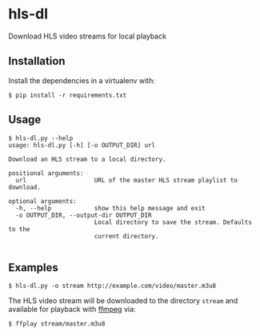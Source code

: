 # hls-dl
Download HLS video streams for local playback

## Installation

Install the dependencies in a virtualenv with:

```shell
$ pip install -r requirements.txt
```

## Usage
```shell
$ hls-dl.py --help
usage: hls-dl.py [-h] [-o OUTPUT_DIR] url

Download an HLS stream to a local directory.

positional arguments:
  url                   URL of the master HLS stream playlist to download.

optional arguments:
  -h, --help            show this help message and exit
  -o OUTPUT_DIR, --output-dir OUTPUT_DIR
                        Local directory to save the stream. Defaults to the
                        current directory.


```

## Examples
```shell
$ hls-dl.py -o stream http://example.com/video/master.m3u8
```

The HLS video stream will be downloaded to the directory `stream` and available for playback with [ffmpeg](https://ffmpeg.org/) via:

```shell
$ ffplay stream/master.m3u8
```
